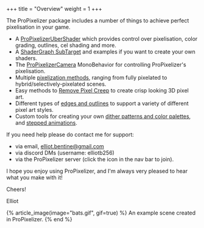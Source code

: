 +++
title = "Overview"
weight = 1
+++

The ProPixelizer package includes a number of things to achieve perfect pixelisation in your game.

- A [ProPixelizerUberShader](@/technical/ubershader/index.md) which provides control over pixelisation, color grading, outlines, cel shading and more.
- A [ShaderGraph SubTarget](@/usage/shadergraph/index.md) and examples if you want to create your own shaders.
- The [ProPixelizerCamera](@/usage/camera_setup/index.md) MonoBehavior for controlling ProPixelizer's pixelisation.
- Multiple [pixelization methods](@/usage/pixelization/index.md), ranging from fully pixelated to hybrid/selectively-pixelated scenes.
- Easy methods to [Remove Pixel Creep](@/usage/eliminate_pixel_creep/index.md) to create crisp looking 3D pixel art.
- Different types of [edges and outlines](@/usage/outlines/index.md) to support a variety of different pixel art styles.
- Custom tools for creating your own [dither patterns and color palettes](@/usage/palette_tools/index.md), and [stepped animations](@/usage/stepped_animation/index.md).

If you need help please do contact me for support:
- via email, elliot.bentine@gmail.com
- via discord DMs (username: elliotb256)
- via the ProPixelizer server (click the icon in the nav bar to join).

I hope you enjoy using ProPixelizer, and I'm always very pleased to hear what you make with it!

Cheers!

Elliot


{% article_image(image="bats.gif", gif=true) %}
An example scene created in ProPixelizer.
{% end %}